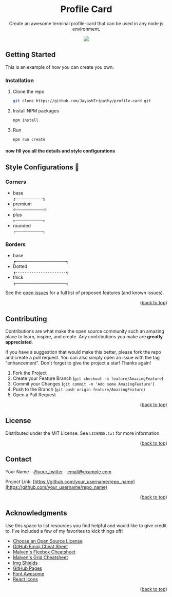 


<!-- PROJECT LOGO -->
<br />
<div align="center">
<h1 align="center">Profile Card</h1>

  <p align="center">
    Create an awesome terminal profile-card that can be used in any node js environment.  
   </p>
  <img src="https://res.cloudinary.com/df0aad0ku/image/upload/v1685871547/Screenshot_2023-06-04_150547_tb5zgp.png" />
</div>
   

   
<!-- GETTING STARTED -->
## Getting Started

This is an example of how you can create you own.

### Installation

1. Clone the repo
   ```sh
   git clone https://github.com/JayashTripathy/profile-card.git
   ```
2. Install NPM packages
   ```sh
   npm install
   ```
3. Run
   ```js
   npm run create 
   ```
#### now fill you all the details and style configurations

<!-- Configurations -->
## Style Configurations 🎨


<!-- ROADMAP -->
### Corners

-  base      
   `┏――――――――――――┓`
-  premium      
   `⟐――――――――――――⟐`
-  plus         
   `✜――――――――――――✜`
-  rounded         
   `╭――――――――――――╮`
   
### Borders

-  base  
   `┏――――――――――――――――――――――┓`
-  Dotted  
  `┏----------------------┓`
-  thick         
   `┏━━━━━━━━━━━━━━━━━━━━━━┓`
   


See the [open issues](https://github.com/othneildrew/Best-README-Template/issues) for a full list of proposed features (and known issues).

<p align="right">(<a href="#readme-top">back to top</a>)</p>



<!-- CONTRIBUTING -->
## Contributing

Contributions are what make the open source community such an amazing place to learn, inspire, and create. Any contributions you make are **greatly appreciated**.

If you have a suggestion that would make this better, please fork the repo and create a pull request. You can also simply open an issue with the tag "enhancement".
Don't forget to give the project a star! Thanks again!

1. Fork the Project
2. Create your Feature Branch (`git checkout -b feature/AmazingFeature`)
3. Commit your Changes (`git commit -m 'Add some AmazingFeature'`)
4. Push to the Branch (`git push origin feature/AmazingFeature`)
5. Open a Pull Request

<p align="right">(<a href="#readme-top">back to top</a>)</p>



<!-- LICENSE -->
## License

Distributed under the MIT License. See `LICENSE.txt` for more information.

<p align="right">(<a href="#readme-top">back to top</a>)</p>



<!-- CONTACT -->
## Contact

Your Name - [@your_twitter](https://twitter.com/your_username) - email@example.com

Project Link: [https://github.com/your_username/repo_name](https://github.com/your_username/repo_name)

<p align="right">(<a href="#readme-top">back to top</a>)</p>



<!-- ACKNOWLEDGMENTS -->
## Acknowledgments

Use this space to list resources you find helpful and would like to give credit to. I've included a few of my favorites to kick things off!

* [Choose an Open Source License](https://choosealicense.com)
* [GitHub Emoji Cheat Sheet](https://www.webpagefx.com/tools/emoji-cheat-sheet)
* [Malven's Flexbox Cheatsheet](https://flexbox.malven.co/)
* [Malven's Grid Cheatsheet](https://grid.malven.co/)
* [Img Shields](https://shields.io)
* [GitHub Pages](https://pages.github.com)
* [Font Awesome](https://fontawesome.com)
* [React Icons](https://react-icons.github.io/react-icons/search)

<p align="right">(<a href="#readme-top">back to top</a>)</p>



